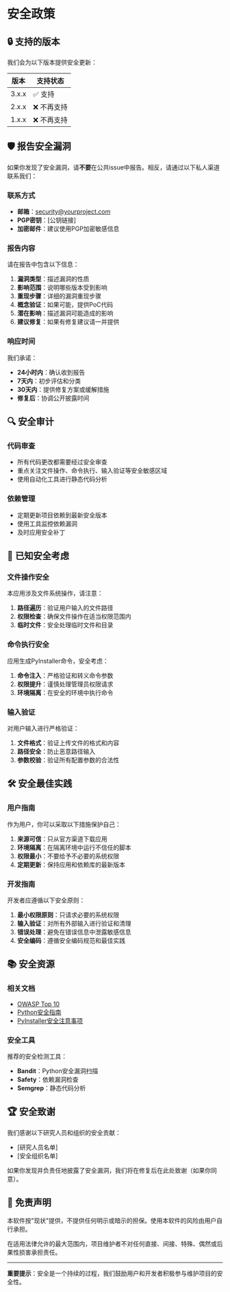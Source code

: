 # 安全政策

## 🔒 支持的版本

我们会为以下版本提供安全更新：

| 版本 | 支持状态 |
| --- | --- |
| 3.x.x | ✅ 支持 |
| 2.x.x | ❌ 不再支持 |
| 1.x.x | ❌ 不再支持 |

## 🛡️ 报告安全漏洞

如果你发现了安全漏洞，请**不要**在公共issue中报告。相反，请通过以下私人渠道联系我们：

### 联系方式

- **邮箱**：security@yourproject.com
- **PGP密钥**：[公钥链接]
- **加密邮件**：建议使用PGP加密敏感信息

### 报告内容

请在报告中包含以下信息：

1. **漏洞类型**：描述漏洞的性质
2. **影响范围**：说明哪些版本受到影响
3. **重现步骤**：详细的漏洞重现步骤
4. **概念验证**：如果可能，提供PoC代码
5. **潜在影响**：描述漏洞可能造成的影响
6. **建议修复**：如果有修复建议请一并提供

### 响应时间

我们承诺：

- **24小时内**：确认收到报告
- **7天内**：初步评估和分类
- **30天内**：提供修复方案或缓解措施
- **修复后**：协调公开披露时间

## 🔍 安全审计

### 代码审查

- 所有代码更改都需要经过安全审查
- 重点关注文件操作、命令执行、输入验证等安全敏感区域
- 使用自动化工具进行静态代码分析

### 依赖管理

- 定期更新项目依赖到最新安全版本
- 使用工具监控依赖漏洞
- 及时应用安全补丁

## 🚨 已知安全考虑

### 文件操作安全

本应用涉及文件系统操作，请注意：

1. **路径遍历**：验证用户输入的文件路径
2. **权限检查**：确保文件操作在适当权限范围内
3. **临时文件**：安全处理临时文件和目录

### 命令执行安全

应用生成PyInstaller命令，安全考虑：

1. **命令注入**：严格验证和转义命令参数
2. **权限提升**：谨慎处理管理员权限请求
3. **环境隔离**：在安全的环境中执行命令

### 输入验证

对用户输入进行严格验证：

1. **文件格式**：验证上传文件的格式和内容
2. **路径安全**：防止恶意路径输入
3. **参数校验**：验证所有配置参数的合法性

## 🛠️ 安全最佳实践

### 用户指南

作为用户，你可以采取以下措施保护自己：

1. **来源可信**：只从官方渠道下载应用
2. **环境隔离**：在隔离环境中运行不信任的脚本
3. **权限最小**：不要给予不必要的系统权限
4. **定期更新**：保持应用和依赖库的最新版本

### 开发指南

开发者应遵循以下安全原则：

1. **最小权限原则**：只请求必要的系统权限
2. **输入验证**：对所有外部输入进行验证和清理
3. **错误处理**：避免在错误信息中泄露敏感信息
4. **安全编码**：遵循安全编码规范和最佳实践

## 📚 安全资源

### 相关文档

- [OWASP Top 10](https://owasp.org/www-project-top-ten/)
- [Python安全指南](https://python-security.readthedocs.io/)
- [PyInstaller安全注意事项](https://pyinstaller.readthedocs.io/en/stable/when-things-go-wrong.html#security-implications)

### 安全工具

推荐的安全检测工具：

- **Bandit**：Python安全漏洞扫描
- **Safety**：依赖漏洞检查
- **Semgrep**：静态代码分析

## 🏆 安全致谢

我们感谢以下研究人员和组织的安全贡献：

- [研究人员名单]
- [安全组织名单]

如果你发现并负责任地披露了安全漏洞，我们将在修复后在此处致谢（如果你同意）。

## 📜 免责声明

本软件按"现状"提供，不提供任何明示或暗示的担保。使用本软件的风险由用户自行承担。

在适用法律允许的最大范围内，项目维护者不对任何直接、间接、特殊、偶然或后果性损害承担责任。

---

**重要提示**：安全是一个持续的过程，我们鼓励用户和开发者积极参与维护项目的安全性。